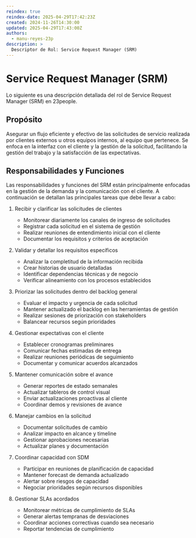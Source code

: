 ```yaml
---
reindex: true
reindex-date: 2025-04-29T17:42:23Z
created: 2024-11-26T14:30:00
updated: 2025-04-29T17:43:00Z
authors:
  - manu-reyes-23p
description: >
  Descriptor de Rol: Service Request Manager (SRM)
---
```


# Service Request Manager (SRM)

Lo siguiente es una descripción detallada del rol de Service Request Manager (SRM) en 23people.

## Propósito

Asegurar un flujo eficiente y efectivo de las solicitudes de servicio realizada por clientes externos u otros equipos internos, al equipo que pertenece.
Se enfoca en la interfaz con el cliente y la gestión de la solicitud, facilitando la gestión del trabajo y la satisfacción de las expectativas.

## Responsabilidades y Funciones

Las responsabilidades y funciones del SRM están principalmente enfocadas en la gestión de la demanda y la comunicación con el cliente. A continuación se detallan las principales tareas que debe llevar a cabo:

1. Recibir y clarificar las solicitudes de clientes
    - Monitorear diariamente los canales de ingreso de solicitudes
    - Registrar cada solicitud en el sistema de gestión
    - Realizar reuniones de entendimiento inicial con el cliente
    - Documentar los requisitos y criterios de aceptación

2. Validar y detallar los requisitos específicos
    - Analizar la completitud de la información recibida
    - Crear historias de usuario detalladas
    - Identificar dependencias técnicas y de negocio
    - Verificar alineamiento con los procesos establecidos

3. Priorizar las solicitudes dentro del backlog general
    - Evaluar el impacto y urgencia de cada solicitud
    - Mantener actualizado el backlog en las herramientas de gestión
    - Realizar sesiones de priorización con stakeholders
    - Balancear recursos según prioridades

4. Gestionar expectativas con el cliente
    - Establecer cronogramas preliminares
    - Comunicar fechas estimadas de entrega
    - Realizar reuniones periódicas de seguimiento
    - Documentar y comunicar acuerdos alcanzados

5. Mantener comunicación sobre el avance
    - Generar reportes de estado semanales
    - Actualizar tableros de control visual
    - Enviar actualizaciones proactivas al cliente
    - Coordinar demos y revisiones de avance

6. Manejar cambios en la solicitud
    - Documentar solicitudes de cambio
    - Analizar impacto en alcance y timeline
    - Gestionar aprobaciones necesarias
    - Actualizar planes y documentación

7. Coordinar capacidad con SDM
    - Participar en reuniones de planificación de capacidad
    - Mantener forecast de demanda actualizado
    - Alertar sobre riesgos de capacidad
    - Negociar prioridades según recursos disponibles

8. Gestionar SLAs acordados
    - Monitorear métricas de cumplimiento de SLAs
    - Generar alertas tempranas de desviaciones
    - Coordinar acciones correctivas cuando sea necesario
    - Reportar tendencias de cumplimiento
